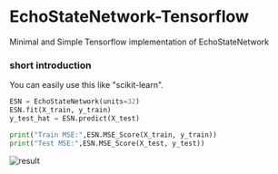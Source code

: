 # EchoStateNetwork-Tensorflow
Minimal and Simple Tensorflow implementation of EchoStateNetwork
### short introduction
You can easily use this like "scikit-learn".
```python
ESN = EchoStateNetwork(units=32)
ESN.fit(X_train, y_train)
y_test_hat = ESN.predict(X_test)

print("Train MSE:",ESN.MSE_Score(X_train, y_train))
print("Test MSE:",ESN.MSE_Score(X_test, y_test))
```
![result](https://raw.githubusercontent.com/k-kotera/EchoStateNetwork-Tensorflow/master/images/result.png)

